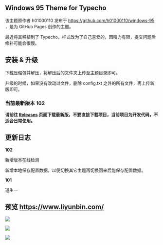 ## Windows 95 Theme for Typecho

该主题原作者 h01000110 发布于 https://github.com/h01000110/windows-95 ，是为 GitHub Pages 创作的主题。

最近将其移植到了 Typecho，样式改为了自己喜爱的，因精力有限，提交问题后修补可能会很慢。

## 安装 & 升级

下载压缩包并解压，将解压后的文件夹上传至主题目录即可。

升级的时候，如果没有改动过文件，删除 config.txt 之外的所有文件，再上传新版即可。

### 当前最新版本 102

**请前往 [Releases](https://github.com/vitoland/win95-Theme-for-Typecho/releases) 页面下载最新版，不要直接下载项目，当前项目为开发代码，不适合日常使用。**

## 更新日志

**102**

新增版本在线检测

新增本地保存配置数据，以便切换其它主题再切换回来后能保存配置数据。

**101**

道生一

## 预览 https://www.liyunbin.com/

![](https://raw.githubusercontent.com/vitoland/win95-Theme-for-Typecho/master/screenshot.png)

![](https://raw.githubusercontent.com/vitoland/win95-Theme-for-Typecho/master/2.png)

![](https://raw.githubusercontent.com/vitoland/win95-Theme-for-Typecho/master/3.png)
